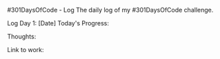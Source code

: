 #301DaysOfCode - Log
The daily log of my #301DaysOfCode challenge.

Log
Day 1: [Date]
Today's Progress:

Thoughts:

Link to work:
